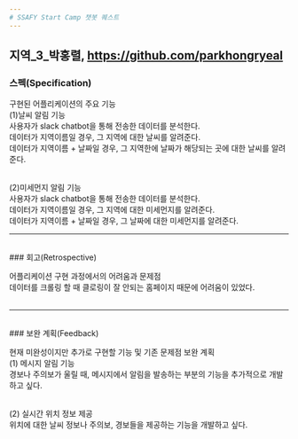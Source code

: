 ```yaml
---
# SSAFY Start Camp 챗봇 퀘스트
---
```

## 지역_3_박홍렬, https://github.com/parkhongryeal

### 스펙(Specification)

구현된 어플리케이션의 주요 기능<br>
(1)날씨 알림 기능<br>
사용자가 slack chatbot을 통해 전송한 데이터를 분석한다.<br>
데이터가 지역이름일 경우, 그 지역에 대한 날씨를 알려준다.<br>
데이터가 지역이름 + 날짜일 경우, 그 지역한에 날짜가 해당되는 곳에 대한 날씨를 알려준다.<br><br>

(2)미세먼지 알림 기능<br>
사용자가 slack chatbot을 통해 전송한 데이터를 분석한다.<br>
데이터가 지역이름일 경우, 그 지역에 대한 미세먼지를 알려준다.<br>
데이터가 지역이름 + 날짜일 경우, 그 날짜에 대한 미세먼지를 알려준다.<br>
<hr><br>
### 회고(Retrospective)

어플리케이션 구현 과정에서의 어려움과 문제점<br>
데이터를 크롤링 할 때 클로링이 잘 안되는 홈페이지 때문에 어려움이 있었다.<br><br>
<hr><br>
### 보완 계획(Feedback)

현재 미완성이지만 추가로 구현할 기능 및 기존 문제점 보완 계획<br>
(1) 메시지 알림 기능<br>
경보나 주의보가 울릴 때, 메시지에서 알림을 발송하는 부분의 기능을 추가적으로 개발하고 싶다.<br><br>

(2) 실시간 위치 정보 제공<br>
위치에 대한 날씨 정보나 주의보, 경보들을 제공하는 기능을 개발하고 싶다.<br>
